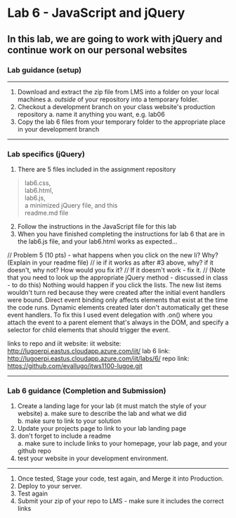 # Lab 6 - JavaScript and jQuery

## In this lab, we are going to work with jQuery and continue work on our personal websites

### Lab guidance (setup)

- - -

1. Download and extract the zip file from LMS into a folder on your local machines 
a. *outside* of your repository into a temporary folder.
2. Checkout a development branch on your class website's production repository
a. name it anything you want, e.g. lab06
3. Copy the lab 6 files from your temporary folder to the appropriate place in your development branch

- - -  

### Lab specifics (jQuery)

1. There are 5 files included in the assignment repository

> lab6.css,  
lab6.html,  
lab6.js,  
a minimized jQuery file, and this  
readme.md file

2. Follow the instructions in the JavaScript file for this lab  
3. When you have finished completing the instructions for lab 6 that are in the lab6.js file, and your lab6.html works as expected...  

 // Problem 5 (10 pts) - what happens when you click on the new li?  Why? (Explain in your readme file)
  //   ie if it works as after #3 above, why? if it doesn't, why not?  How would you fix it?
  //   If it doesm't work - fix it.
  //   (Note that you need to look up the appropriate jQuery method - discussed in class - to do this)
  Nothing would happen if you click the lists. The new list items wouldn't turn red because they were created after the initial event handlers were bound. Direct event binding only affects elements that exist at the time the code runs. Dynamic elements created later don't automatically get these event handlers. To fix this I used event delegation with .on() where you attach the event to a parent element that's always in the DOM, and specify a selector for child elements that should trigger the event.

links to repo and iit website:
iit website: http://lugoerpi.eastus.cloudapp.azure.com/iit/
lab 6 link: http://lugoerpi.eastus.cloudapp.azure.com/iit/labs/6/
repo link: https://github.com/evallugo/itws1100-lugoe.git
- - -

### Lab 6 guidance (Completion and Submission)

1. Create a landing lage for your lab (it must match the style of your website)
a. make sure to describe the lab and what we did  
b. make sure to link to your solution  
2. Update your projects page to link to your lab landing page
3. don't forget to include a readme  
a. make sure to include links to your homepage, your lab page, and your github repo
4. test your website in your development environment.

- - -

1. Once tested, Stage your code, test again, and Merge it into Production.
2. Deploy to your server.
3. Test again
4. Submit your zip of your repo to LMS - make sure it includes the correct links
